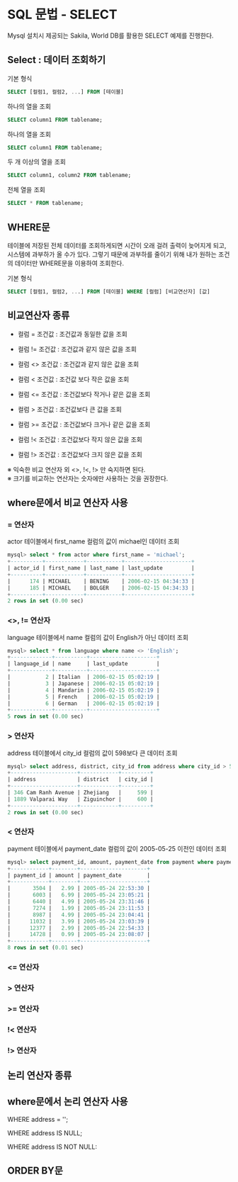 # SQL 문법 - SELECT


Mysql 설치시 제공되는 Sakila, World DB를 활용한 SELECT 예제를 진행한다.



## Select : 데이터 조회하기


기본 형식
``` sql
SELECT [컬럼1, 컬럼2, ...] FROM [테이블]
```

하나의 열을 조회
``` sql
SELECT column1 FROM tablename;
```

하나의 열을 조회
``` sql
SELECT column1 FROM tablename;
```

두 개 이상의 열을 조회
``` sql
SELECT column1, column2 FROM tablename;
```

전체 열을 조회
``` sql
SELECT * FROM tablename;
```



## WHERE문 

테이블에 저장된 전체 데이터를 조회하게되면 시간이 오래 걸려 출력이 늦어지게 되고, 시스템에 과부하가 올 수가 있다. 그렇기 때문에 과부하를 줄이기 위해 내가 원하는 조건의 데이터만 WHERE문을 이용하여 조회한다.

기본 형식
``` sql
SELECT [컬럼1, 컬럼2, ...] FROM [테이블] WHERE [컬럼] [비교연산자] [값]
```

## 비교연산자 종류 
* 컬럼 = 조건값 : 조건값과 동일한 값을 조회
* 컬럼 != 조건값 : 조건값과 같지 않은 값을 조회
* 컬럼 <> 조건값 : 조건값과 같지 않은 값을 조회

* 컬럼 < 조건값 : 조건값 보다 작은 값을 조회
* 컬럼 <= 조건값 : 조건값보다 작거나 같은 값을 조회

* 컬럼 > 조건값 : 조건값보다 큰 값을 조회
* 컬럼 >= 조건값 : 조건값보다 크거나 같은 값을 조회


* 컬럼 !< 조건값 : 조건값보다 작지 않은 값을 조회
* 컬럼 !> 조건값 : 조건값보다 크지 않은 값을 조회


※ 익숙한 비교 연산자 외 <>, !<, !> 만 숙지하면 된다.  
※ 크기를 비교하는 연산자는 숫자에만 사용하는 것을 권장한다.



## where문에서 비교 연산자 사용


### = 연산자
actor 테이블에서 first_name 컬럼의 값이 michael인 데이터 조회

``` sql 
mysql> select * from actor where first_name = 'michael';
+----------+------------+-----------+---------------------+
| actor_id | first_name | last_name | last_update         |
+----------+------------+-----------+---------------------+
|      174 | MICHAEL    | BENING    | 2006-02-15 04:34:33 |
|      185 | MICHAEL    | BOLGER    | 2006-02-15 04:34:33 |
+----------+------------+-----------+---------------------+
2 rows in set (0.00 sec)
```


### <>, != 연산자
language 테이블에서 name 컬럼의 값이 English가 아닌 데이터 조회

``` sql
mysql> select * from language where name <> 'English';
+-------------+----------+---------------------+
| language_id | name     | last_update         |
+-------------+----------+---------------------+
|           2 | Italian  | 2006-02-15 05:02:19 |
|           3 | Japanese | 2006-02-15 05:02:19 |
|           4 | Mandarin | 2006-02-15 05:02:19 |
|           5 | French   | 2006-02-15 05:02:19 |
|           6 | German   | 2006-02-15 05:02:19 |
+-------------+----------+---------------------+
5 rows in set (0.00 sec)
```



### > 연산자 
address 테이블에서 city_id 컬럼의 값이 598보다 큰 데이터 조회

``` sql
mysql> select address, district, city_id from address where city_id > 598;
+---------------------+------------+---------+
| address             | district   | city_id |
+---------------------+------------+---------+
| 346 Cam Ranh Avenue | Zhejiang   |     599 |
| 1889 Valparai Way   | Ziguinchor |     600 |
+---------------------+------------+---------+
2 rows in set (0.00 sec)
```


### < 연산자
payment 테이블에서 payment_date 컬럼의 값이 2005-05-25 이전인 데이터 조회

``` sql
mysql> select payment_id, amount, payment_date from payment where payment_date < '2005-05-25';
+------------+--------+---------------------+
| payment_id | amount | payment_date        |
+------------+--------+---------------------+
|       3504 |   2.99 | 2005-05-24 22:53:30 |
|       6003 |   6.99 | 2005-05-24 23:05:21 |
|       6440 |   4.99 | 2005-05-24 23:31:46 |
|       7274 |   1.99 | 2005-05-24 23:11:53 |
|       8987 |   4.99 | 2005-05-24 23:04:41 |
|      11032 |   3.99 | 2005-05-24 23:03:39 |
|      12377 |   2.99 | 2005-05-24 22:54:33 |
|      14728 |   0.99 | 2005-05-24 23:08:07 |
+------------+--------+---------------------+
8 rows in set (0.01 sec)
```


### <= 연산자



### > 연산자


### >= 연산자


### !< 연산자


### !> 연산자








## 논리 연산자 종류




## where문에서 논리 연산자 사용










WHERE address = '';

WHERE address IS NULL;

WHERE address IS NOT NULL:


 
## ORDER BY문 











